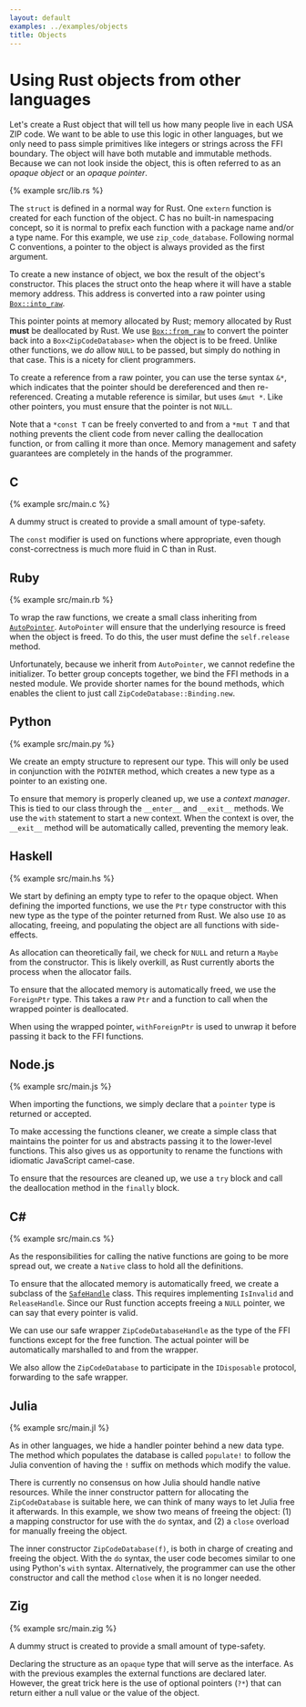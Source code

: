 ```yaml
---
layout: default
examples: ../examples/objects
title: Objects
---
```


# Using Rust objects from other languages

Let's create a Rust object that will tell us how many people live in
each USA ZIP code. We want to be able to use this logic in other
languages, but we only need to pass simple primitives like integers or
strings across the FFI boundary. The object will have both mutable and
immutable methods. Because we can not look inside the object, this is
often referred to as an *opaque object* or an *opaque pointer*.

{% example src/lib.rs %}

The `struct` is defined in a normal way for Rust. One `extern`
function is created for each function of the object. C has no
built-in namespacing concept, so it is normal to prefix each function
with a package name and/or a type name. For this example, we use
`zip_code_database`. Following normal C conventions, a pointer to the
object is always provided as the first argument.

To create a new instance of object, we box the result of the object's
constructor. This places the struct onto the heap where it will have a
stable memory address. This address is converted into a raw pointer
using [`Box::into_raw`][into_raw].

This pointer points at memory allocated by Rust; memory allocated by
Rust **must** be deallocated by Rust. We use
[`Box::from_raw`][from_raw] to convert the pointer back into a
`Box<ZipCodeDatabase>` when the object is to be freed. Unlike other
functions, we *do* allow `NULL` to be passed, but simply do nothing
in that case. This is a nicety for client programmers.

To create a reference from a raw pointer, you can use the terse syntax
`&*`, which indicates that the pointer should be dereferenced and then
re-referenced. Creating a mutable reference is similar, but uses
`&mut *`. Like other pointers, you must ensure that the pointer is not
`NULL`.

Note that a `*const T` can be freely converted to and from a `*mut T`
and that nothing prevents the client code from never calling the
deallocation function, or from calling it more than once. Memory
management and safety guarantees are completely in the hands of the
programmer.

[into_raw]: https://doc.rust-lang.org/std/boxed/struct.Box.html#method.into_raw
[from_raw]: https://doc.rust-lang.org/std/boxed/struct.Box.html#method.from_raw

## C

{% example src/main.c %}

A dummy struct is created to provide a small amount of type-safety.

The `const` modifier is used on functions where appropriate, even
though const-correctness is much more fluid in C than in Rust.

## Ruby

{% example src/main.rb %}

To wrap the raw functions, we create a small class inheriting from
[`AutoPointer`][AutoPointer]. `AutoPointer` will ensure that the
underlying resource is freed when the object is freed. To do this, the
user must define the `self.release` method.

Unfortunately, because we inherit from `AutoPointer`, we cannot
redefine the initializer. To better group concepts together, we bind
the FFI methods in a nested module. We provide shorter names for the
bound methods, which enables the client to just call
`ZipCodeDatabase::Binding.new`.

[AutoPointer]: http://www.rubydoc.info/github/ffi/ffi/FFI/AutoPointer

## Python

{% example src/main.py %}

We create an empty structure to represent our type. This will only be
used in conjunction with the `POINTER` method, which creates a new
type as a pointer to an existing one.

To ensure that memory is properly cleaned up, we use a *context
manager*. This is tied to our class through the `__enter__` and
`__exit__` methods. We use the `with` statement to start a new
context. When the context is over, the `__exit__` method will be
automatically called, preventing the memory leak.

## Haskell

{% example src/main.hs %}

We start by defining an empty type to refer to the opaque object. When
defining the imported functions, we use the `Ptr` type constructor
with this new type as the type of the pointer returned from Rust. We
also use `IO` as allocating, freeing, and populating the object are
all functions with side-effects.

As allocation can theoretically fail, we check for `NULL` and return a
`Maybe` from the constructor. This is likely overkill, as Rust
currently aborts the process when the allocator fails.

To ensure that the allocated memory is automatically freed, we use the
`ForeignPtr` type. This takes a raw `Ptr` and a function to call when
the wrapped pointer is deallocated.

When using the wrapped pointer, `withForeignPtr` is used to unwrap it
before passing it back to the FFI functions.

## Node.js

{% example src/main.js %}

When importing the functions, we simply declare that a `pointer` type
is returned or accepted.

To make accessing the functions cleaner, we create a simple class that
maintains the pointer for us and abstracts passing it to the
lower-level functions. This also gives us as opportunity to rename the
functions with idiomatic JavaScript camel-case.

To ensure that the resources are cleaned up, we use a `try` block and
call the deallocation method in the `finally` block.

## C\#

{% example src/main.cs %}

As the responsibilities for calling the native functions are going to
be more spread out, we create a `Native` class to hold all the
definitions.

To ensure that the allocated memory is automatically freed, we create
a subclass of the [`SafeHandle`][SafeHandle] class. This requires
implementing `IsInvalid` and `ReleaseHandle`. Since our Rust function
accepts freeing a `NULL` pointer, we can say that every pointer is
valid.

We can use our safe wrapper `ZipCodeDatabaseHandle` as the type of the
FFI functions except for the free function. The actual pointer will be
automatically marshalled to and from the wrapper.

We also allow the `ZipCodeDatabase` to participate in the
`IDisposable` protocol, forwarding to the safe wrapper.

[SafeHandle]: https://msdn.microsoft.com/en-us/library/system.runtime.interopservices.safehandle(v=vs.110).aspx

## Julia

{% example src/main.jl %}

As in other languages, we hide a handler pointer behind a new data type. The method which populates the database is called `populate!` to follow the Julia convention of having the `!` suffix on methods which modify the value.

There is currently no consensus on how Julia should handle native 
resources. While the inner constructor pattern for allocating the 
`ZipCodeDatabase` is suitable here, we can think of many ways to let
Julia free it afterwards. In this example, we show two means of freeing 
the object: (1) a mapping constructor for use with the `do` syntax, and
(2) a `close` overload for manually freeing the object.

The inner constructor `ZipCodeDatabase(f)`, is both in charge of
creating and freeing the object. With the `do` syntax, the user code
becomes similar to one using Python's `with` syntax. Alternatively,
the programmer can use the other constructor and call the method
`close` when it is no longer needed.

## Zig

{% example src/main.zig %}

A dummy struct is created to provide a small amount of type-safety.

Declaring the structure as an `opaque` type that will serve as the
interface. As with the previous examples the external functions are
declared later.
However, the great trick here is the use of optional pointers (`?*`)
that can return either a null value or the value of the object.

